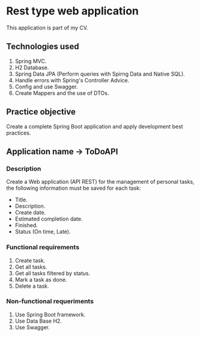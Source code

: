 # Rest type web application

This application is part of my CV.

## Technologies used

1. Spring MVC.
2. H2 Database.
3. Spring Data JPA (Perform queries with Spirng Data and Native SQL).
4. Handle errors with Spring's Controller Advice.
5. Config and use Swagger.
6. Create Mappers and the use of DTOs.

## Practice objective

Create a complete Spring Boot application and apply development best practices.

## Application name -> ToDoAPI

### Description

Create a Web application (API REST) for the management of personal tasks, the following information must be saved for each task:

- Title.
- Description.
- Create date.
- Estimated completion date.
- Finished.
- Status (On time, Late).

### Functional requirements

1. Create task.
2. Get all tasks.
3. Get all tasks filtered by status.
4. Mark a task as done.
5. Delete a task.

### Non-functional requeriments

1. Use Spring Boot framework.
2. Use Data Base H2.
3. Use Swagger.

